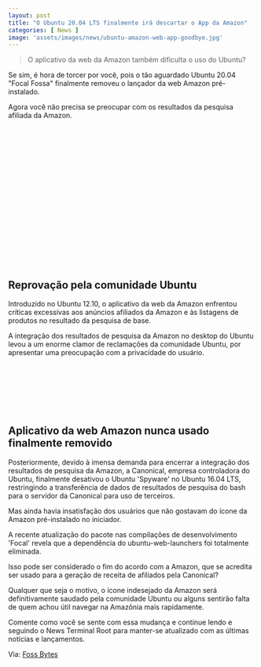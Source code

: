 ```yaml
---
layout: post
title: "O Ubuntu 20.04 LTS finalmente irá descartar o App da Amazon"
categories: [ News ]
image: 'assets/images/news/ubuntu-amazon-web-app-goodbye.jpg'
---
```


> O aplicativo da web da Amazon também dificulta o uso do Ubuntu?

Se sim, é hora de torcer por você, pois o tão aguardado Ubuntu 20.04 "Focal Fossa" finalmente removeu o lançador da web Amazon pré-instalado.

Agora você não precisa se preocupar com os resultados da pesquisa afiliada da Amazon.

<!-- QUADRADO -->
<script async src="//pagead2.googlesyndication.com/pagead/js/adsbygoogle.js"></script>
<ins class="adsbygoogle"
style="display:inline-block;width:336px;height:280px"
data-ad-client="ca-pub-2838251107855362"
data-ad-slot="5351066970"></ins>
<script>
(adsbygoogle = window.adsbygoogle || []).push({});
</script>

## Reprovação pela comunidade Ubuntu

Introduzido no Ubuntu 12.10, o aplicativo da web da Amazon enfrentou críticas excessivas aos anúncios afiliados da Amazon e às listagens de produtos no resultado da pesquisa de base.

A integração dos resultados de pesquisa da Amazon no desktop do Ubuntu levou a um enorme clamor de reclamações da comunidade Ubuntu, por apresentar uma preocupação com a privacidade do usuário.


<!-- MINI ANÚNCIO -->
<script async src="//pagead2.googlesyndication.com/pagead/js/adsbygoogle.js"></script>
<!-- Games Root -->
<ins class="adsbygoogle"
style="display:inline-block;width:730px;height:95px"
data-ad-client="ca-pub-2838251107855362"
data-ad-slot="5351066970"></ins>
<script>
(adsbygoogle = window.adsbygoogle || []).push({});
</script>

## Aplicativo da web Amazon nunca usado finalmente removido

Posteriormente, devido à imensa demanda para encerrar a integração dos resultados de pesquisa da Amazon, a Canonical, empresa controladora do Ubuntu, finalmente desativou o Ubuntu 'Spyware' no Ubuntu 16.04 LTS, restringindo a transferência de dados de resultados de pesquisa do bash para o servidor da Canonical para uso de terceiros.

Mas ainda havia insatisfação dos usuários que não gostavam do ícone da Amazon pré-instalado no iniciador.

<!-- RETANGULO LARGO 2 -->
<script async src="//pagead2.googlesyndication.com/pagead/js/adsbygoogle.js"></script>
<ins class="adsbygoogle"
style="display:block; text-align:center;"
data-ad-layout="in-article"
data-ad-format="fluid"
data-ad-client="ca-pub-2838251107855362"
data-ad-slot="8549252987"></ins>
<script>
(adsbygoogle = window.adsbygoogle || []).push({});
</script>

A recente atualização do pacote nas compilações de desenvolvimento 'Focal' revela que a dependência do ubuntu-web-launchers foi totalmente eliminada.

Isso pode ser considerado o fim do acordo com a Amazon, que se acredita ser usado para a geração de receita de afiliados pela Canonical?

Qualquer que seja o motivo, o ícone indesejado da Amazon será definitivamente saudado pela comunidade Ubuntu ou alguns sentirão falta de quem achou útil navegar na Amazônia mais rapidamente.

Comente como você se sente com essa mudança e continue lendo e seguindo o News Terminal Root para manter-se atualizado com as últimas notícias e lançamentos.

<!-- RETANGULO LARGO -->
<script async src="https://pagead2.googlesyndication.com/pagead/js/adsbygoogle.js"></script>
<!-- Informat -->
<ins class="adsbygoogle"
style="display:block"
data-ad-client="ca-pub-2838251107855362"
data-ad-slot="2327980059"
data-ad-format="auto"
data-full-width-responsive="true"></ins>
<script>
(adsbygoogle = window.adsbygoogle || []).push({});
</script>

Via: [Foss Bytes](https://fossbytes.com/ubuntu-20-04-lts-drops-amazon-web-app/)
